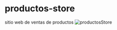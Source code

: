 # productos-store
sitio web de ventas de productos
![productosStore](https://user-images.githubusercontent.com/91045865/158658832-aa72b960-79c8-4926-8ef7-179fcac3efe9.png)
